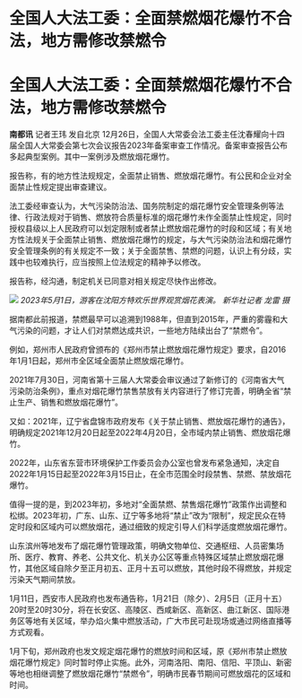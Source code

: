 # 全国人大法工委：全面禁燃烟花爆竹不合法，地方需修改禁燃令

# 全国人大法工委：全面禁燃烟花爆竹不合法，地方需修改禁燃令

**南都讯** 记者王玮 发自北京
12月26日，全国人大常委会法工委主任沈春耀向十四届全国人大常委会第七次会议报告2023年备案审查工作情况。备案审查报告公布多起典型案例。其中一案例涉及燃放烟花爆竹。

报告称，有的地方性法规规定，全面禁止销售、燃放烟花爆竹。有公民和企业对全面禁止性规定提出审查建议。

法工委经审查认为，大气污染防治法、国务院制定的烟花爆竹安全管理条例等法律、行政法规对于销售、燃放符合质量标准的烟花爆竹未作全面禁止性规定，同时授权县级以上人民政府可以划定限制或者禁止燃放烟花爆竹的时段和区域；有关地方性法规关于全面禁止销售、燃放烟花爆竹的规定，与大气污染防治法和烟花爆竹安全管理条例的有关规定不一致；关于全面禁售、禁燃的问题，认识上有分歧，实践中也较难执行，应当按照上位法规定的精神予以修改。

报告称，经沟通，制定机关已同意对相关规定尽快作出修改。

![](https://inews.gtimg.com/om_bt/O8MYwTM16G0rCfO87pIOAVLeHIThhDJRnzq0uu95KDQYwAA/1000)
_2023年5月1日，游客在沈阳方特欢乐世界观赏烟花表演。 新华社记者 龙雷 摄_

据南都此前报道，禁燃最早可以追溯到1988年，但直到2015年，严重的雾霾和大气污染的问题，才让人们对禁燃达成共识，一些地方陆续出台了“禁燃令”。

例如，郑州市人民政府曾颁布的《郑州市禁止燃放烟花爆竹规定》要求，自2016年1月1日起，郑州市全区域全面禁止燃放烟花爆竹。

2021年7月30日，河南省第十三届人大常委会审议通过了新修订的《河南省大气污染防治条例》，重点对烟花爆竹禁售禁放有关内容进行了修订完善，明确全省“禁止生产、销售和燃放烟花爆竹”。

又如：2021年，辽宁省盘锦市政府发布《关于禁止销售、燃放烟花爆竹的通告》，明确规定2021年12月20日起至2022年4月20日，全市域内禁止销售、燃放烟花爆竹。

2022年，山东省东营市环境保护工作委员会办公室也曾发布紧急通知，决定自2022年1月15日起至2022年3月15日止，在全市范围全时段禁售、禁燃、禁放烟花爆竹。

值得一提的是，到2023年初，多地对“全面禁燃、禁售烟花爆竹”政策作出调整和松绑。2023年初，广东、山东、辽宁等多地将“禁止”改为“限制”，规定民众在特定时段和区域内可以燃放烟花，通过细致的规定引导人们科学适度燃放烟花爆竹。

山东滨州等地发布了烟花爆竹管理政策，明确文物单位、交通枢纽、人员密集场所、医疗、教育、养老、公共文化、机关办公区等重点特殊区域禁止燃放烟花爆竹，其他区域自除夕至正月初五、正月十五可以燃放，其他时段不得燃放，并规定污染天气期间禁放。

1月11日，西安市人民政府也发布通告称，1月21日（除夕）、2月5日（正月十五）20时至20时30分，将在长安区、高陵区、西咸新区、高新区、曲江新区、国际港务区等地有关区域，举办焰火集中燃放活动，广大市民可赴现场或通过网络直播等方式观看。

1月下旬，郑州政府也发文规定烟花爆竹的燃放时间和区域，原《郑州市禁止燃放烟花爆竹规定》同时暂时停止实施。此外，河南洛阳、南阳、信阳、平顶山、新密等地也相继调整了燃放烟花爆竹“禁燃令”，明确市民春节期间可燃放烟花的区域和时间。

